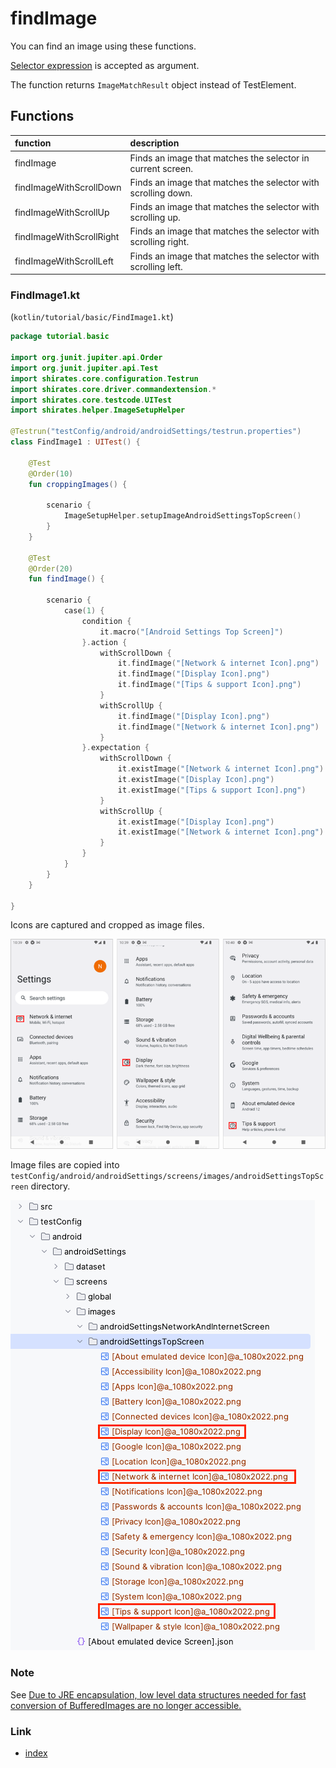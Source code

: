 # findImage

You can find an image using these functions.

[Selector expression](../../selector_and_nickname/selector_expression.md) is accepted as argument.

The function returns `ImageMatchResult` object instead of TestElement.

## Functions

| function                 | description                                                    |
|:-------------------------|:---------------------------------------------------------------|
| findImage                | Finds an image that matches the selector in current screen.    |
| findImageWithScrollDown  | Finds an image that matches the selector with scrolling down.  |
| findImageWithScrollUp    | Finds an image that matches the selector with scrolling up.    |
| findImageWithScrollRight | Finds an image that matches the selector with scrolling right. |
| findImageWithScrollLeft  | Finds an image that matches the selector with scrolling left.  |

### FindImage1.kt

(`kotlin/tutorial/basic/FindImage1.kt`)

```kotlin
package tutorial.basic

import org.junit.jupiter.api.Order
import org.junit.jupiter.api.Test
import shirates.core.configuration.Testrun
import shirates.core.driver.commandextension.*
import shirates.core.testcode.UITest
import shirates.helper.ImageSetupHelper

@Testrun("testConfig/android/androidSettings/testrun.properties")
class FindImage1 : UITest() {

    @Test
    @Order(10)
    fun croppingImages() {

        scenario {
            ImageSetupHelper.setupImageAndroidSettingsTopScreen()
        }
    }

    @Test
    @Order(20)
    fun findImage() {

        scenario {
            case(1) {
                condition {
                    it.macro("[Android Settings Top Screen]")
                }.action {
                    withScrollDown {
                        it.findImage("[Network & internet Icon].png")
                        it.findImage("[Display Icon].png")
                        it.findImage("[Tips & support Icon].png")
                    }
                    withScrollUp {
                        it.findImage("[Display Icon].png")
                        it.findImage("[Network & internet Icon].png")
                    }
                }.expectation {
                    withScrollDown {
                        it.existImage("[Network & internet Icon].png")
                        it.existImage("[Display Icon].png")
                        it.existImage("[Tips & support Icon].png")
                    }
                    withScrollUp {
                        it.existImage("[Display Icon].png")
                        it.existImage("[Network & internet Icon].png")
                    }
                }
            }
        }
    }

}
```

Icons are captured and cropped as image files.

![](../../_images/crop_icon.png)

Image files are copied into `testConfig/android/androidSettings/screens/images/androidSettingsTopScreen` directory.

![img.png](../../_images/prepare_image.png)

### Note

See [Due to JRE encapsulation, low level data structures needed for fast conversion of BufferedImages are no longer accessible.](../../../troubleshooting/errors/dueToJREencapsulationLowLevelDataStructuresNeededForFastConversionOfBufferedImagesAreNoLongerAccessible.md)

### Link

- [index](../../../index.md)
